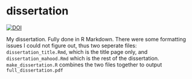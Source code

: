 # dissertation



[![DOI](https://zenodo.org/badge/DOI/10.5281/zenodo.5294218.svg)](https://doi.org/10.5281/zenodo.5294218)



My dissertation. Fully done in R Markdown. There were some formatting issues I could not figure out, thus two seperate files: `dissertation_title.Rmd`, which is the title page only, and `dissertation_mahood.Rmd` which is the rest of the dissertation. `make_dissertation.R` combines the two files together to output `full_dissertation.pdf`
